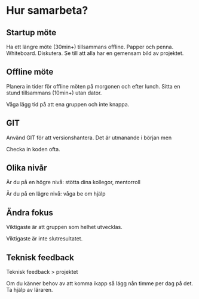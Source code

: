 # Hur samarbeta?

## Startup möte

Ha ett längre möte (30min+) tillsammans offline. Papper och penna. Whiteboard. Diskutera. Se till att alla har en gemensam bild av projektet.

## Offline möte 

Planera in tider för offline möten på morgonen och efter lunch. Sitta en stund tillsammans (10min+) utan dator. 

Våga lägg tid på att ena gruppen och inte knappa.

## GIT

Använd GIT för att versionshantera. Det är utmanande i början men 

Checka in koden ofta.

## Olika nivår

Är du på en högre nivå: stötta dina kollegor, mentorroll 

Är du på en lägre nivå: våga be om hjälp

## Ändra fokus

Viktigaste är att gruppen som helhet utvecklas.

Viktigaste är inte slutresultatet.

## Teknisk feedback

Teknisk feedback > projektet

Om du känner behov av att komma ikapp så lägg nån timme per dag på det. Ta hjälp av läraren.